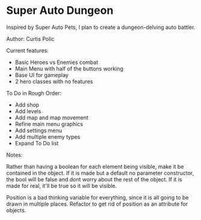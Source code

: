 # Super Auto Dungeon
Inspired by Super Auto Pets, I plan to create a dungeon-delving auto battler.

Author: Curtis Polic

Current features:
- Basic Heroes vs Enemies combat
- Main Menu with half of the buttons working
- Base UI for gameplay
- 2 hero classes with no features

To Do in Rough Order:
- Add shop
- Add levels
- Add map and map movement
- Refine main menu graphics
- Add settings menu
- Add multiple enemy types
- Expand To Do list

Notes:

Rather than having a boolean for each element being visible, make it be contained in the object. If it is made but a default 
no parameter constructor, the bool will be false and dont worry about the rest of the object. If it is made for real, it'll be
true so it will be visible.

Position is a bad thinking variable for everything, since it is all going to be drawn in multiple places. Refactor to get rid of 
position as an attribute for objects.